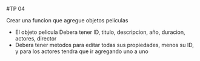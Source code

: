 #TP 04

Crear una funcion que agregue objetos peliculas

* El objeto pelicula Debera tener ID, titulo, descripcion, año, duracion, actores, director
* Debera tener metodos para editar todas sus propiedades, menos su ID, y para los actores tendra que ir agregando uno a uno
